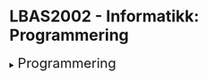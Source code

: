 # LBAS2002 - Informatikk: Programmering
<details><summary><font size="5">Programmering</font></summary>
<blockquote><font size="5">--<a target="_blank" href=https://www.ntnu.no/studier/emner/LBAS2002>Faginnhold og læringsutbytte beskrivelser</a></font></blockquote>
<details><summary><font size="5">Leksjoner</font></summary>
<details><summary><font size="5">--Leksjon 1</font></summary>
<details><summary><font size="5">----Introduksjon</font></summary>
<details><summary><font size="5">------Motivasjon</font></summary>
<blockquote><font size="5">--------<a target="_blank" href=lecture1/notes/slides/1_introduksjon.pdf>Introduksjon</a></font></blockquote>
</details>
<details><summary><font size="5">------Kilder og referanser</font></summary>
<blockquote><font size="5">--------<a target="_blank" href=lecture1/README.md>Readme</a></font></blockquote>
</details>
<details><summary><font size="5">------Utviklingsmiljø</font></summary>
<blockquote><font size="5">--------<a target="_blank" href=lecture1/notes/codes/1_intro_til_jupyter.ipynb>Komme i gang med Jupyter Notebook</a></font></blockquote>
</details>
</details>
<details><summary><font size="5">----Variabler og datatyper</font></summary>
<details><summary><font size="5">------Variabler</font></summary>
<blockquote><font size="5">--------<a href='lecture1/notes/2_variabler.ipynb'>Enkle datatyper</a></font></blockquote>
</details>
<details><summary><font size="5">------Datatyper</font></summary>
<blockquote><font size="5">--------<a href='lecture1/notes/3_tall_og_type_konvertering.ipynb'>Tall og type konvertering</a></font></blockquote>
</details>
</details>
</details>
<details><summary><font size="5">--Leksjon 2</font></summary>
<details><summary><font size="5">----Logiske uttrykk</font></summary>
<blockquote><font size="5">------</font></blockquote>
</details>
<details><summary><font size="5">----Valg</font></summary>
<details><summary><font size="5">------if-setning</font></summary>
<blockquote><font size="5">--------</font></blockquote>
</details>
<details><summary><font size="5">------if-else-setning</font></summary>
<blockquote><font size="5">--------</font></blockquote>
</details>
<details><summary><font size="5">------if-elif-setning</font></summary>
<blockquote><font size="5">--------</font></blockquote>
</details>
</details>
</details>
<details><summary><font size="5">--Leksjon 3</font></summary>
<details><summary><font size="5">----Løkker</font></summary>
<details><summary><font size="5">------For-løkke</font></summary>
<blockquote><font size="5">--------</font></blockquote>
</details>
<details><summary><font size="5">------While-løkke</font></summary>
<blockquote><font size="5">--------</font></blockquote>
</details>
</details>
</details>
<details><summary><font size="5">--Leksjon 4</font></summary>
<details><summary><font size="5">----Sammensatte datatyper</font></summary>
<details><summary><font size="5">------Lister</font></summary>
<blockquote><font size="5">--------</font></blockquote>
</details>
<details><summary><font size="5">------Tupler</font></summary>
<blockquote><font size="5">--------</font></blockquote>
</details>
<details><summary><font size="5">------Set</font></summary>
<blockquote><font size="5">--------</font></blockquote>
</details>
<details><summary><font size="5">------Dictionaries</font></summary>
<blockquote><font size="5">--------</font></blockquote>
</details>
</details>
</details>
<details><summary><font size="5">--Leksjon 5</font></summary>
<details><summary><font size="5">----Filbehandling</font></summary>
<details><summary><font size="5">------Lesing fra fil</font></summary>
<blockquote><font size="5">--------</font></blockquote>
</details>
<details><summary><font size="5">------Skriving til fil</font></summary>
<blockquote><font size="5">--------</font></blockquote>
</details>
</details>
<details><summary><font size="5">----Unntakshåndtering</font></summary>
<blockquote><font size="5">------</font></blockquote>
</details>
<details><summary><font size="5">----Programmering mot databaser</font></summary>
<blockquote><font size="5">------</font></blockquote>
</details>
</details>
<details><summary><font size="5">--Leksjon 6</font></summary>
<details><summary><font size="5">----Object Orientert Programmering</font></summary>
<blockquote><font size="5">------Introduksjon</font></blockquote>
</details>
</details>
